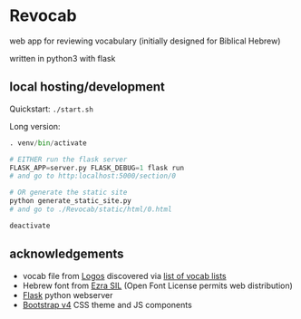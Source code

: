 # Revocab

web app for reviewing vocabulary (initially designed for Biblical Hebrew)

written in python3 with flask

## local hosting/development

Quickstart: `./start.sh`

Long version:

```python
. venv/bin/activate

# EITHER run the flask server 
FLASK_APP=server.py FLASK_DEBUG=1 flask run
# and go to http:localhost:5000/section/0

# OR generate the static site
python generate_static_site.py
# and go to ./Revocab/static/html/0.html

deactivate
```

## acknowledgements

- vocab file from [Logos](https://www.logos.com/media/VocabLists/Basics%20of%20Biblical%20Hebrew.lbxvl) discovered via [list of vocab lists](https://www.logos.com/training/vocabularylists)
- Hebrew font from [Ezra SIL](http://scripts.sil.org/SILHebrUnic2) (Open Font License permits web distribution)
- [Flask](http://flask.pocoo.org/) python webserver
- [Bootstrap v4](https://getbootstrap.com/) CSS theme and JS components

